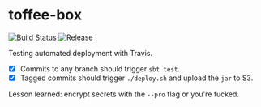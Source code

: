 # toffee-box

[![Build Status][travis-image]][travis]
[![Release][release-image]][releases]

Testing automated deployment with Travis.

- [x] Commits to any branch should trigger `sbt test`.
- [x] Tagged commits should trigger `./deploy.sh` and upload the `jar` to S3.

Lesson learned: encrypt secrets with the `--pro` flag or you're fucked.

[travis-image]: https://travis-ci.org/snowplow/snowplow.png?branch=master
[travis]: http://travis-ci.org/snowplow/snowplow

[release-image]: https://img.shields.io/badge/release-0.1.0-orange.svg?style=flat
[releases]: https://github.com/snowplow/snowplow/releases
